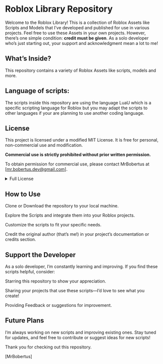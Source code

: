 # Roblox Library Repository
Welcome to the Roblox Library! This is a collection of Roblox Assets like Scripts and Models that I’ve developed and published for use in various projects. Feel free to use these Assets in your own projects. However, there’s one simple condition: **credit must be given**. As a solo developer who’s just starting out, your support and acknowledgment mean a lot to me!

## What’s Inside?
This repository contains a variety of Roblox Assets like scripts, models and more.

## Language of scripts:
The scripts inside this repository are using the language LuaU which is a specific scripting language for Roblox but you may adapt the scripts to other languages if your are planning to use another coding language.

## License

This project is licensed under a modified MIT License.  It is free for personal,
non-commercial use and modification.

**Commercial use is strictly prohibited without prior written permission.**

To obtain permission for commercial use, please contact MrBobertus at [mr.bobertus.dev@gmail.com].

<details>
  <summary>Full License</summary>

  ## Modified MIT License
  
  Copyright (c) 2025 MrBobertus
  
  Permission is hereby granted, free of charge, to any person obtaining a copy
  of this software and associated documentation files (the "Software"), to deal
  in the Software without restriction, including without limitation the rights
  to use, copy, modify, merge, publish, distribute, sublicense, and/or distribute
  copies of the Software, and to permit persons to whom the Software is
  furnished to do so, subject to the following conditions:
  
  The above copyright notice and this permission notice shall be included in all
  copies or substantial portions of the Software.
  
  **Non-Commercial Use Only Without Prior Permission:**  This software may be used
  and modified freely for personal, non-commercial purposes.  Commercial use
  is strictly prohibited *without* prior written permission from the copyright
  holder (MrBobertus).
  
  THE SOFTWARE IS PROVIDED "AS IS", WITHOUT WARRANTY OF ANY KIND, EXPRESS OR
  IMPLIED, INCLUDING BUT NOT LIMITED TO THE WARRANTIES OF MERCHANTABILITY,
  FITNESS FOR A PARTICULAR PURPOSE AND NONINFRINGEMENT. IN NO EVENT SHALL THE
  AUTHORS OR COPYRIGHT HOLDERS BE LIABLE FOR ANY CLAIM, DAMAGES OR OTHER
  LIABILITY, WHETHER IN AN ACTION OF CONTRACT, TORT OR OTHERWISE, ARISING FROM,
  OUT OF OR IN CONNECTION WITH THE SOFTWARE OR THE USE OR OTHER DEALINGS IN THE
  SOFTWARE.
</details>

## How to Use
Clone or Download the repository to your local machine.

Explore the Scripts and integrate them into your Roblox projects.

Customize the scripts to fit your specific needs.

Credit the original author (that’s me!) in your project’s documentation or credits section.

## Support the Developer
As a solo developer, I’m constantly learning and improving. If you find these scripts helpful, consider:

Starring this repository to show your appreciation.

Sharing your projects that use these scripts—I’d love to see what you create!

Providing Feedback or suggestions for improvement.

## Future Plans
I’m always working on new scripts and improving existing ones. Stay tuned for updates, and feel free to contribute or suggest ideas for new scripts!

Thank you for checking out this repository.

[MrBobertus]
